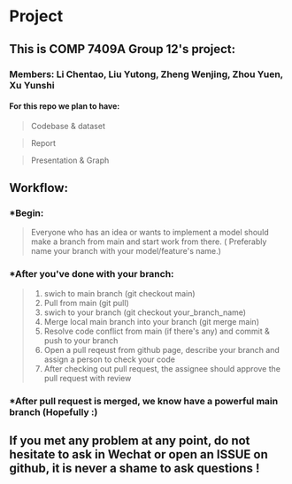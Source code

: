 # Project

## This is COMP 7409A Group 12's project:
### Members: Li Chentao, Liu Yutong, Zheng Wenjing, Zhou Yuen, Xu Yunshi

#### For this repo we plan to have:

>Codebase & dataset


>Report


>Presentation & Graph

## Workflow:
### *Begin:
> Everyone who has an idea or wants to implement a model should make a branch from main and start work from there. ( Preferably name your branch with your model/feature's name.)
### *After you've done with your branch:
> 1. swich to main branch (git checkout main)
> 2. Pull from main (git pull)
> 3. swich to your branch (git checkout your_branch_name)
> 4. Merge local main branch into your branch (git merge main)
> 5. Resolve code conflict from main (if there's any) and commit & push to your branch
> 6. Open a pull reqeust from github page, describe your branch and assign a person to check your code
> 7. After checking out pull request, the assignee should approve the pull request with review
### *After pull request is merged, we know have a powerful main branch (Hopefully :\)

## If you met any problem at any point, do not hesitate to ask in Wechat or open an ISSUE on github, __it is never a shame to ask questions__ ! 
